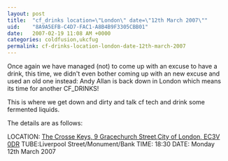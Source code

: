 ```yaml
---
layout: post
title:  "cf_drinks location=\"London\" date=\"12th March 2007\""
uid:	"8A9A5EFB-C4D7-FAC1-A8B4B9F3305CBB01"
date:   2007-02-19 11:08 AM +0000
categories: coldfusion,ukcfug
permalink: cf-drinks-location-london-date-12th-march-2007
---
```

Once again we have managed (not) to come up with an excuse to have a drink, this time, we didn't even bother coming up with an new excuse and used an old one instead: Andy Allan is back down in London which means its time for another CF_DRINKS!

This is where we get down and dirty and talk cf tech and drink some fermented liquids.

The details are as follows:

LOCATION: <a href="http://www.jdwetherspoon.co.uk/pubfinder/details.php?OutletNumber=202">The Crosse Keys, 9 Gracechurch Street,City of London, EC3V 0DR</a>
TUBE:Liverpool Street/Monument/Bank
TIME: 18:30
DATE: Monday 12th March 2007